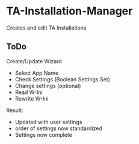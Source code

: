 # TA-Installation-Manager
 Creates and edit TA Installations

## ToDo
Create/Update Wizard
 - Select App Name
 - Check Settings (Boolean Settings Set)
 - Change settings (optional)
 - Read W-Ini
 - Rewrite W-Ini

Result:
 - Updated with user settings
 - order of settings now standardized
 - Settings now complete
